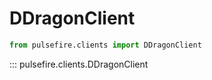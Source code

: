# DDragonClient

```python
from pulsefire.clients import DDragonClient
```

::: pulsefire.clients.DDragonClient
